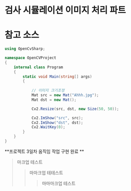 # 검사 시뮬레이션 이미지 처리 파트 

# 참고 소스
```cs
using OpenCvSharp;

namespace OpenCVProject
{
    internal class Program
    {
        static void Main(string[] args)
        {
           
            // 이미지 크기조정
            Mat src = new Mat("Ahhh.jpg");
            Mat dst = new Mat();

            Cv2.Resize(src, dst, new Size(50, 50));

            Cv2.ImShow("src", src);
            Cv2.ImShow("dst", dst);
            Cv2.WaitKey(0);
        }
    }
}
```

**프로젝트 3일차 움직임 작업 구현 완료 **
> 마크업 테스트
> > 마마크업 테테스트
> > > 마마마크업 테스트
